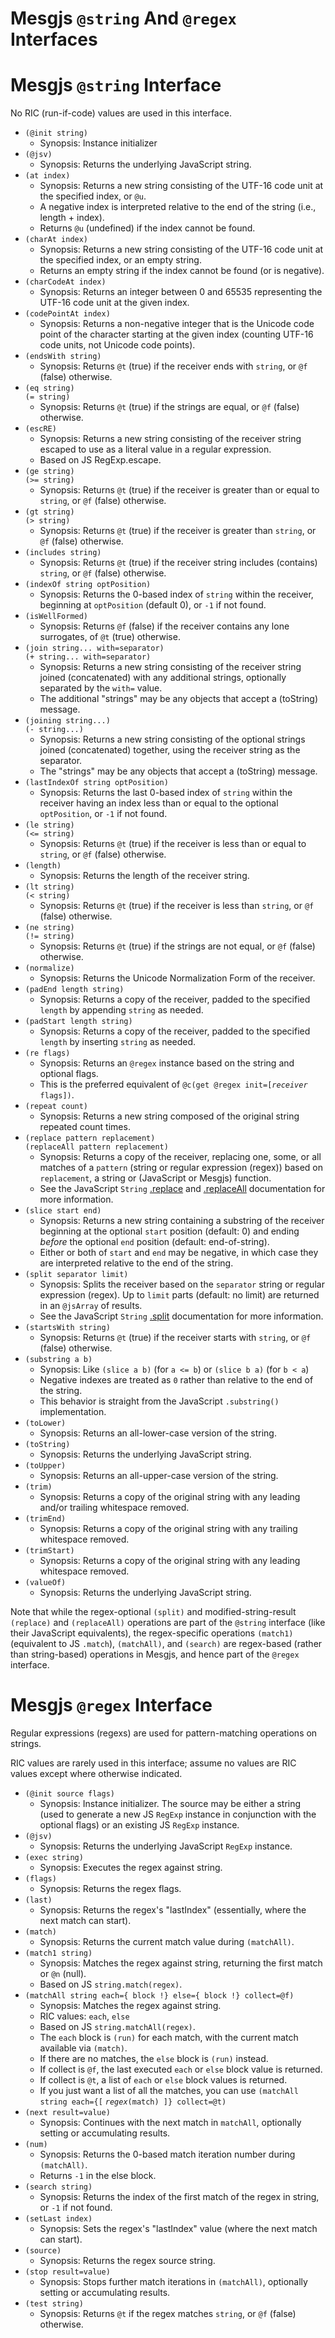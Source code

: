 # Mesgjs `@string` And `@regex` Interfaces

# Mesgjs `@string` Interface

No RIC (run-if-code) values are used in this interface.

* `(@init string)`
  * Synopsis: Instance initializer
* `(@jsv)`
  * Synopsis: Returns the underlying JavaScript string.
* `(at index)`
  * Synopsis: Returns a new string consisting of the UTF-16 code unit at the specified index, or `@u`.
  * A negative index is interpreted relative to the end of the string (i.e., length \+ index).
  * Returns `@u` (undefined) if the index cannot be found.
* `(charAt index)`
  * Synopsis: Returns a new string consisting of the UTF-16 code unit at the specified index, or an empty string.
  * Returns an empty string if the index cannot be found (or is negative).
* `(charCodeAt index)`
  * Synopsis: Returns an integer between 0 and 65535 representing the UTF-16 code unit at the given index.
* `(codePointAt index)`
  * Synopsis: Returns a non-negative integer that is the Unicode code point of the character starting at the given index (counting UTF-16 code units, not Unicode code points).
* `(endsWith string)`
  * Synopsis: Returns `@t` (true) if the receiver ends with `string`, or `@f` (false) otherwise.
* `(eq string)`\
`(= string)`
  * Synopsis: Returns `@t` (true) if the strings are equal, or `@f` (false) otherwise.
* `(escRE)`
  * Synopsis: Returns a new string consisting of the receiver string escaped to use as a literal value in a regular expression.
  * Based on JS RegExp.escape.
* `(ge string)`\
`(>= string)`
  * Synopsis: Returns `@t` (true) if the receiver is greater than or equal to `string`, or `@f` (false) otherwise.
* `(gt string)`\
`(> string)`
  * Synopsis: Returns `@t` (true) if the receiver is greater than `string`, or `@f` (false) otherwise.
* `(includes string)`
  * Synopsis: Returns `@t` (true) if the receiver string includes (contains) `string`, or `@f` (false) otherwise.
* `(indexOf string optPosition)`
  * Synopsis: Returns the 0-based index of `string` within the receiver,
  beginning at `optPosition` (default 0), or `-1` if not found.
* `(isWellFormed)`
  * Synopsis: Returns `@f` (false) if the receiver contains any lone surrogates,
  of `@t` (true) otherwise.
* `(join string... with=separator)`\
`(+ string... with=separator)`
  * Synopsis: Returns a new string consisting of the receiver string joined (concatenated) with any additional strings, optionally separated by the `with=` value.
  * The additional "strings" may be any objects that accept a (toString) message.
* `(joining string...)`\
`(- string...)`
  * Synopsis: Returns a new string consisting of the optional strings joined (concatenated) together, using the receiver string as the separator.
  * The "strings" may be any objects that accept a (toString) message.
* `(lastIndexOf string optPosition)`
  * Synopsis: Returns the last 0-based index of `string` within the receiver
  having an index less than or equal to the optional `optPosition`, or `-1`
  if not found.
* `(le string)`\
`(<= string)`
  * Synopsis: Returns `@t` (true) if the receiver is less than or equal to `string`, or `@f` (false) otherwise.
* `(length)`
  * Synopsis: Returns the length of the receiver string.
* `(lt string)`\
`(< string)`
  * Synopsis: Returns `@t` (true) if the receiver is less than `string`, or `@f` (false) otherwise.
* `(ne string)`\
`(!= string)`
  * Synopsis: Returns `@t` (true) if the strings are not equal, or `@f` (false) otherwise.
* `(normalize)`
  * Synopsis: Returns the Unicode Normalization Form of the receiver.
* `(padEnd length string)`
  * Synopsis: Returns a copy of the receiver, padded to the specified `length`
  by appending `string` as needed.
* `(padStart length string)`
  * Synopsis: Returns a copy of the receiver, padded to the specified `length`
  by inserting `string` as needed.
* `(re flags)`
  * Synopsis: Returns an `@regex` instance based on the string and optional flags.
  * This is the preferred equivalent of `@c(get @regex init=[`_`receiver`_ `flags])`.
* `(repeat count)`
  * Synopsis: Returns a new string composed of the original string repeated count times.
* `(replace pattern replacement)`\
`(replaceAll pattern replacement)`
  * Synopsis: Returns a copy of the receiver, replacing one, some, or all
  matches of a `pattern` (string or regular expression (regex)) based on
  `replacement`, a string or (JavaScript or Mesgjs) function.
  * See the JavaScript `String`
  [.replace](https://developer.mozilla.org/en-US/docs/Web/JavaScript/Reference/Global_Objects/String/replace) and
  [.replaceAll](https://developer.mozilla.org/en-US/docs/Web/JavaScript/Reference/Global_Objects/String/replaceAll)
  documentation for more information.
* `(slice start end)`
  * Synopsis: Returns a new string containing a substring of the receiver
  beginning at the optional `start` position (default: 0) and ending
  _before_ the optional `end` position (default: end-of-string).
  * Either or both of `start` and `end` may be negative, in which case they
  are interpreted relative to the end of the string.
* `(split separator limit)`
  * Synopsis: Splits the receiver based on the `separator` string or
  regular expression (regex). Up to `limit` parts (default: no limit) are
  returned in an `@jsArray` of results.
  * See the JavaScript `String` [.split](https://developer.mozilla.org/en-US/docs/Web/JavaScript/Reference/Global_Objects/String/split)
  documentation for more information.
* `(startsWith string)`
  * Synopsis: Returns `@t` (true) if the receiver starts with `string`, or `@f` (false) otherwise.
* `(substring a b)`
  * Synopsis: Like `(slice a b)` (for `a <= b`) or `(slice b a)` (for `b < a`)
  * Negative indexes are treated as `0` rather than relative to the end of
  the string.
  * This behavior is straight from the JavaScript `.substring()` implementation.
* `(toLower)`
  * Synopsis: Returns an all-lower-case version of the string.
* `(toString)`
  * Synopsis: Returns the underlying JavaScript string.
* `(toUpper)`
  * Synopsis: Returns an all-upper-case version of the string.
* `(trim)`
  * Synopsis: Returns a copy of the original string with any leading and/or trailing whitespace removed.
* `(trimEnd)`
  * Synopsis: Returns a copy of the original string with any trailing whitespace removed.
* `(trimStart)`
  * Synopsis: Returns a copy of the original string with any leading whitespace removed.
* `(valueOf)`
  * Synopsis: Returns the underlying JavaScript string.

Note that while the regex-optional `(split)` and modified-string-result
`(replace)` and `(replaceAll)` operations are part of the `@string`
interface (like their JavaScript equivalents), the regex-specific
operations `(match1)` (equivalent to JS `.match`), `(matchAll)`, and
`(search)` are regex-based (rather than string-based) operations in
Mesgjs, and hence part of the `@regex` interface.

# Mesgjs `@regex` Interface

Regular expressions (regexs) are used for pattern-matching operations on strings.

RIC values are rarely used in this interface; assume no values are RIC
values except where otherwise indicated.

* `(@init source flags)`
  * Synopsis: Instance initializer. The source may be either a string (used to generate a new JS `RegExp` instance in conjunction with the optional flags) or an existing JS `RegExp` instance.
* `(@jsv)`
  * Synopsis: Returns the underlying JavaScript `RegExp` instance.
* `(exec string)`
  * Synopsis: Executes the regex against string.
* `(flags)`
  * Synopsis: Returns the regex flags.
* `(last)`
  * Synopsis: Returns the regex's "lastIndex" (essentially, where the next match can start).
* `(match)`
  * Synopsis: Returns the current match value during `(matchAll)`.
* `(match1 string)`
  * Synopsis: Matches the regex against string, returning the first match or `@n` (null).
  * Based on JS `string.match(regex)`.
* `(matchAll string each={ block !} else={ block !} collect=@f)`
  * Synopsis: Matches the regex against string.
  * RIC values: `each`, `else`
  * Based on JS `string.matchAll(regex)`.
  * The `each` block is `(run)` for each match, with the current match available via `(match)`.
  * If there are no matches, the `else` block is `(run)` instead.
  * If collect is `@f`, the last executed `each` or `else` block value is returned.
  * If collect is `@t`, a list of `each` or `else` block values is returned.
  * If you just want a list of all the matches, you can use
    `(matchAll string each={[` _`regex`_`(match) ]} collect=@t)`
* `(next result=value)`
  * Synopsis: Continues with the next match in `matchAll`, optionally setting or accumulating results.
* `(num)`
  * Synopsis: Returns the 0-based match iteration number during `(matchAll)`.
  * Returns `-1` in the else block.
* `(search string)`
  * Synopsis: Returns the index of the first match of the regex in string, or `-1` if not found.
* `(setLast index)`
  * Synopsis: Sets the regex's "lastIndex" value (where the next match can start).
* `(source)`
  * Synopsis: Returns the regex source string.
* `(stop result=value)`
  * Synopsis: Stops further match iterations in `(matchAll)`, optionally setting or accumulating results.
* `(test string)`
  * Synopsis: Returns `@t` if the regex matches `string`, or `@f` (false) otherwise.

